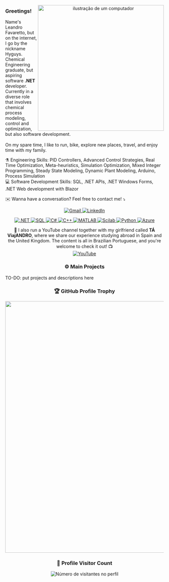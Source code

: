 <!-- Centralize the header image and text -->
<p align="center">
  <img src="https://raw.githubusercontent.com/MicaelliMedeiros/micaellimedeiros/master/image/computer-illustration.png" alt="ilustração de um computador" style="min-width: 400px; max-width: 400px; width: 400px;" align="right">
  <h3><b>Greetings!</b></h3>
  <p>Name's Leandro Favaretto, but on the internet, I go by the nickname Hyguys.<br>
  Chemical Engineering graduate, but aspiring software <strong>.NET</strong> developer.<br>
  Currently in a diverse role that involves chemical process modeling, control and optimization, but also software development.<br><br>
  On my spare time, I like to run, bike, explore new places, travel, and enjoy time with my family.</p>
</p>


<p align="left">
  ⚗️ Engineering Skills: PID Controllers, Advanced Control Strategies, Real Time Optimization, Meta-heuristics, Simulation Optimization, Mixed Integer Programming, Steady State Modeling, Dynamic Plant Modeling, Arduino, Process Simulation<br>
  💻 Software Development Skills: SQL, .NET APIs, .NET Windows Forms, .NET Web development with Blazor
</p>

<p align="left">
  ✉️ Wanna have a conversation? Feel free to contact me! ⤵️
</p>

<p align="center">
  <a href="mailto:leandro.favaretto26@gmail.com" title="Gmail">
    <img src="https://img.shields.io/badge/-Gmail-FF0000?style=flat-square&labelColor=FF0000&logo=gmail&logoColor=white" alt="Gmail"/>
  </a>
  <a href="https://www.linkedin.com/in/leandro-favaretto/" title="LinkedIn">
    <img src="https://img.shields.io/badge/-Linkedin-0e76a8?style=flat-square&logo=Linkedin&logoColor=white" alt="LinkedIn"/>
  </a>
</p>

<!-- Add .NET, C#, SQL, C++, MATLAB, Scilab, Python logos -->
<p align="center">
  <a href="https://dotnet.microsoft.com/" title=".NET">
    <img src="https://img.shields.io/badge/-NET-512BD4?style=flat-square&logo=.net&logoColor=white" alt=".NET"/>
  </a>
  <a href="https://www.microsoft.com/en-us/sql-server" title="SQL">
    <img src="https://img.shields.io/badge/-SQL-CC2927?style=flat-square&logo=Microsoft-SQL-Server&logoColor=white" alt="SQL"/>
  </a>
  <a href="https://docs.microsoft.com/en-us/dotnet/csharp/" title="C#">
    <img src="https://img.shields.io/badge/-C%23-239120?style=flat-square&logo=csharp&logoColor=white" alt="C#"/>
  </a>
  <a href="https://isocpp.org/" title="C++">
    <img src="https://img.shields.io/badge/-C%2B%2B-00599C?style=flat-square&logo=cplusplus&logoColor=white" alt="C++"/>
  </a>
  <a href="https://www.mathworks.com/products/matlab.html" title="MATLAB">
    <img src="https://img.shields.io/badge/-MATLAB-FE7A1D?style=flat-square&logo=matlab&logoColor=white" alt="MATLAB"/>
  </a>
  <a href="https://www.scilab.org/" title="Scilab">
    <img src="https://img.shields.io/badge/-Scilab-003D6C?style=flat-square&logo=scilab&logoColor=white" alt="Scilab"/>
  </a>
  <a href="https://www.python.org/" title="Python">
    <img src="https://img.shields.io/badge/-Python-3776AB?style=flat-square&logo=python&logoColor=white" alt="Python"/>
  </a>
  <a href="https://azure.microsoft.com/" title="Azure">
    <img src="https://img.shields.io/badge/-Azure-0078D4?style=flat-square&logo=azure&logoColor=white" alt="Azure"/>
  </a>
</p>

<!-- Add YouTube Channel Section -->
<p align="center">
  🎥 I also run a YouTube channel together with my girlfriend called <b>TÁ ViajANDRO</b>, where we share our experience studying abroad in Spain and the United Kingdom. The content is all in Brazilian Portuguese, and you're welcome to check it out! 📺<br>
  <a href="https://www.youtube.com/@taviajandro" title="TÁ ViajANDRO" target="_blank">
    <img src="https://img.shields.io/badge/-YouTube-FF0000?style=flat-square&logo=youtube&logoColor=white" alt="YouTube"/>
  </a>
</p>

<h3 align="center"><b>⚙️ Main Projects</b></h3>
TO-DO: put projects and descriptions here

<h3 align="center"><b>🏆 GitHub Profile Trophy</b></h3>

<p align="center">
  <a
    href="https://github.com/ryo-ma/github-profile-trophy"
    title="repositório de troféus"
  >
    <img
      width="800"
      src="https://github-profile-trophy.vercel.app/?username=Hyguys&column=8&theme=darkhub&no-frame=true&no-bg=true"
    />
  </a>
</p>

<h3 align="center"><b>📍 Profile Visitor Count</b></h3>

<p align="center">
  <img
    src="https://profile-counter.glitch.me/Hyguys/count.svg"
    alt="Número de visitantes no perfil"
  />
</p>
